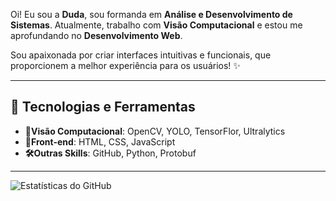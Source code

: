 Oi! Eu sou a **Duda**, sou formanda em **Análise e Desenvolvimento de Sistemas**. Atualmente, trabalho com **Visão Computacional** e estou me aprofundando no **Desenvolvimento Web**. 

Sou apaixonada por criar interfaces intuitivas e funcionais, que proporcionem a melhor experiência para os usuários! ✨

---

## 🚀 Tecnologias e Ferramentas

- **🎯Visão Computacional**: OpenCV, YOLO, TensorFlor, Ultralytics
- **🎨Front-end**: HTML, CSS, JavaScript 
- **🛠️Outras Skills**: GitHub, Python, Protobuf

---

![Estatísticas do GitHub](https://github-readme-stats.vercel.app/api?username=DudaOlivera&show_icons=true&theme=radical)  


